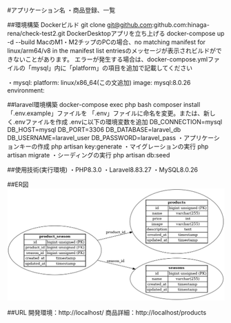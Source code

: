 #アプリケーション名
・商品登録、一覧

##環境構築
Dockerビルド
git clone git@github.com:github.com:hinaga-rena/check-test2.git
DockerDesktopアプリを立ち上げる
docker-compose up -d --build
MacのM1・M2チップのPCの場合、no matching manifest for linux/arm64/v8 in the manifest list entriesのメッセージが表示されビルドができないことがあります。 エラーが発生する場合は、docker-compose.ymlファイルの「mysql」内に「platform」の項目を追加で記載してください

 ・mysql:
    platform: linux/x86_64(この文追加)
    image: mysql:8.0.26
    environment:

##laravel環境構築
docker-compose exec php bash
composer install
「.env.example」ファイルを 「.env」ファイルに命名を変更。または、新しく.envファイルを作成
.envに以下の環境変数を追加
DB_CONNECTION=mysql
DB_HOST=mysql
DB_PORT=3306
DB_DATABASE=laravel_db
DB_USERNAME=laravel_user
DB_PASSWORD=laravel_pass
・アプリケーションキーの作成
php artisan key:generate
・マイグレーションの実行
php artisan migrate
・シーディングの実行
php artisan db:seed

##使用技術(実行環境)
・PHP8.3.0
・Laravel8.83.27
・MySQL8.0.26

##ER図
![ER図](docs/erd.png)

##URL
開発環境：http://localhost/
商品詳細：http://localhost/products
